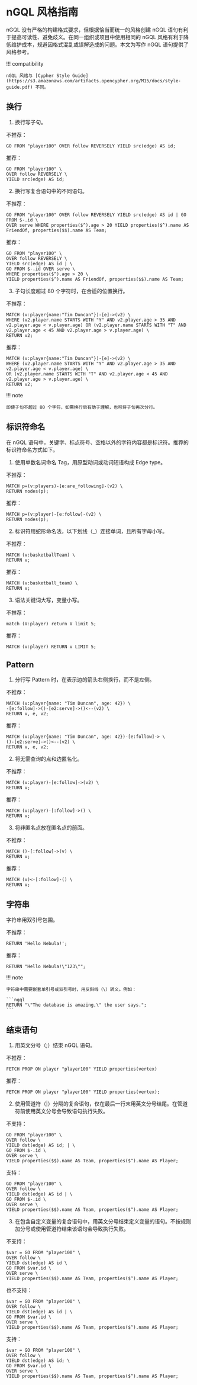 # nGQL 风格指南

nGQL 没有严格的构建格式要求，但根据恰当而统一的风格创建 nGQL 语句有利于提高可读性、避免歧义。在同一组织或项目中使用相同的 nGQL 风格有利于降低维护成本，规避因格式混乱或误解造成的问题。本文为写作 nGQL 语句提供了风格参考。

!!! compatibility

    nGQL 风格与 [Cypher Style Guide](https://s3.amazonaws.com/artifacts.opencypher.org/M15/docs/style-guide.pdf) 不同。

## 换行

1. 换行写子句。

  不推荐：

  ```ngql
  GO FROM "player100" OVER follow REVERSELY YIELD src(edge) AS id;
  ```

  推荐：

  ```ngql
  GO FROM "player100" \
  OVER follow REVERSELY \
  YIELD src(edge) AS id;
  ```

2. 换行写复合语句中的不同语句。

  不推荐：

  ```ngql
  GO FROM "player100" OVER follow REVERSELY YIELD src(edge) AS id | GO FROM $-.id \
  OVER serve WHERE properties($^).age > 20 YIELD properties($^).name AS FriendOf, properties($$).name AS Team;
  ```

  推荐：

  ```ngql
  GO FROM "player100" \
  OVER follow REVERSELY \
  YIELD src(edge) AS id | \
  GO FROM $-.id OVER serve \
  WHERE properties($^).age > 20 \
  YIELD properties($^).name AS FriendOf, properties($$).name AS Team;
  ```

3. 子句长度超过 80 个字符时，在合适的位置换行。

  不推荐：

  ```ngql
  MATCH (v:player{name:"Tim Duncan"})-[e]->(v2) \
  WHERE (v2.player.name STARTS WITH "Y" AND v2.player.age > 35 AND v2.player.age < v.player.age) OR (v2.player.name STARTS WITH "T" AND v2.player.age < 45 AND v2.player.age > v.player.age) \
  RETURN v2;
  ```

  推荐：

  ```ngql
  MATCH (v:player{name:"Tim Duncan"})-[e]->(v2) \
  WHERE (v2.player.name STARTS WITH "Y" AND v2.player.age > 35 AND v2.player.age < v.player.age) \
  OR (v2.player.name STARTS WITH "T" AND v2.player.age < 45 AND v2.player.age > v.player.age) \
  RETURN v2;
  ```

!!! note

    即使子句不超过 80 个字符，如需换行后有助于理解，也可将子句再次分行。

## 标识符命名

在 nGQL 语句中，关键字、标点符号、空格以外的字符内容都是标识符。推荐的标识符命名方式如下。

1. 使用单数名词命名 Tag，用原型动词或动词短语构成 Edge type。

  不推荐：

  ```ngql
  MATCH p=(v:players)-[e:are_following]-(v2) \
  RETURN nodes(p);
  ```

  推荐：

  ```ngql
  MATCH p=(v:player)-[e:follow]-(v2) \
  RETURN nodes(p);
  ```

2. 标识符用蛇形命名法，以下划线（_）连接单词，且所有字母小写。

  不推荐：

  ```ngql
  MATCH (v:basketballTeam) \
  RETURN v;
  ```

  推荐：

  ```ngql
  MATCH (v:basketball_team) \
  RETURN v;
  ```

3. 语法关键词大写，变量小写。

  不推荐：

  ```ngql
  match (V:player) return V limit 5;
  ```
  
  推荐：
    
  ```ngql
  MATCH (v:player) RETURN v LIMIT 5;
  ```

## Pattern

1. 分行写 Pattern 时，在表示边的箭头右侧换行，而不是左侧。

  不推荐：

  ```ngql
  MATCH (v:player{name: "Tim Duncan", age: 42}) \
  -[e:follow]->()-[e2:serve]->()<--(v2) \
  RETURN v, e, v2;
  ```

  推荐：

  ```ngql
  MATCH (v:player{name: "Tim Duncan", age: 42})-[e:follow]-> \
  ()-[e2:serve]->()<--(v2) \
  RETURN v, e, v2;
  ```

2. 将无需查询的点和边匿名化。

  不推荐：

  ```ngql
  MATCH (v:player)-[e:follow]->(v2) \
  RETURN v;
  ```

  推荐：

  ```ngql
  MATCH (v:player)-[:follow]->() \
  RETURN v;
  ```

3. 将非匿名点放在匿名点的前面。

  不推荐：

  ```ngql
  MATCH ()-[:follow]->(v) \
  RETURN v;
  ```

  推荐：

  ```ngql
  MATCH (v)<-[:follow]-() \
  RETURN v;
  ```

## 字符串

字符串用双引号包围。

  不推荐：

  ```ngql
  RETURN 'Hello Nebula!';
  ```

  推荐：

  ```ngql
  RETURN "Hello Nebula!\"123\"";
  ```

!!! note

    字符串中需要嵌套单引号或双引号时，用反斜线（\）转义。例如：

    ```ngql
    RETURN "\"The database is amazing,\" the user says.";
    ```

<!--## 空格 TODO-->

## 结束语句

1. 用英文分号（;）结束 nGQL 语句。

  不推荐：

  ```ngql
  FETCH PROP ON player "player100" YIELD properties(vertex)
  ```

  推荐：

  ```ngql
  FETCH PROP ON player "player100" YIELD properties(vertex);
  ```

2. 使用管道符（|）分隔的复合语句，仅在最后一行末用英文分号结尾。在管道符前使用英文分号会导致语句执行失败。

  不支持：

  ```ngql
  GO FROM "player100" \
  OVER follow \
  YIELD dst(edge) AS id; | \
  GO FROM $-.id \
  OVER serve \
  YIELD properties($$).name AS Team, properties($^).name AS Player;
  ```

  支持：

  ```ngql
  GO FROM "player100" \
  OVER follow \
  YIELD dst(edge) AS id | \
  GO FROM $-.id \
  OVER serve \
  YIELD properties($$).name AS Team, properties($^).name AS Player;
  ```

3. 在包含自定义变量的复合语句中，用英文分号结束定义变量的语句。不按规则加分号或使用管道符结束该语句会导致执行失败。

  不支持：

  ```ngql
  $var = GO FROM "player100" \
  OVER follow \
  YIELD dst(edge) AS id \
  GO FROM $var.id \
  OVER serve \
  YIELD properties($$).name AS Team, properties($^).name AS Player;
  ```

  也不支持：

  ```ngql
  $var = GO FROM "player100" \
  OVER follow \
  YIELD dst(edge) AS id | \
  GO FROM $var.id \
  OVER serve \
  YIELD properties($$).name AS Team, properties($^).name AS Player;
  ```

  支持：

  ```ngql
  $var = GO FROM "player100" \
  OVER follow \
  YIELD dst(edge) AS id; \
  GO FROM $var.id \
  OVER serve \
  YIELD properties($$).name AS Team, properties($^).name AS Player;
  ```
